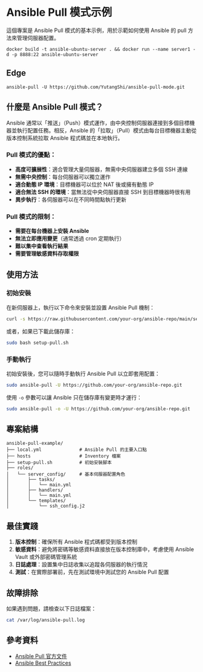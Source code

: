# Ansible Pull 模式示例

這個專案是 Ansible Pull 模式的基本示例，用於示範如何使用 Ansible 的 pull 方法來管理伺服器配置。

```
docker build -t ansible-ubuntu-server . && docker run --name server1 -d -p 8888:22 ansible-ubuntu-server
```

## Edge

```
ansible-pull -U https://github.com/YutangShi/ansible-pull-mode.git
```

## 什麼是 Ansible Pull 模式？

Ansible 通常以「推送」（Push）模式運作，由中央控制伺服器連接到多個目標機器並執行配置任務。相反，Ansible 的「拉取」（Pull）模式由每台目標機器主動從版本控制系統拉取 Ansible 程式碼並在本地執行。

### Pull 模式的優點：

- **高度可擴展性**：適合管理大量伺服器，無需中央伺服器建立多個 SSH 連線
- **無需中央控制**：每台伺服器可以獨立運作
- **適合動態 IP 環境**：目標機器可以位於 NAT 後或擁有動態 IP
- **適合無法 SSH 的環境**：當無法從中央伺服器直接 SSH 到目標機器時很有用
- **異步執行**：各伺服器可以在不同時間點執行更新

### Pull 模式的限制：

- **需要在每台機器上安裝 Ansible**
- **無法立即應用變更**（通常透過 cron 定期執行）
- **難以集中查看執行結果**
- **需要管理敏感資料存取權限**

## 使用方法

### 初始安裝

在新伺服器上，執行以下命令來安裝並設置 Ansible Pull 機制：

```bash
curl -s https://raw.githubusercontent.com/your-org/ansible-repo/main/setup-pull.sh | sudo bash
```

或者，如果已下載此儲存庫：

```bash
sudo bash setup-pull.sh
```

### 手動執行

初始安裝後，您可以隨時手動執行 Ansible Pull 以立即套用配置：

```bash
sudo ansible-pull -U https://github.com/your-org/ansible-repo.git
```

使用 `-o` 參數可以讓 Ansible 只在儲存庫有變更時才運行：

```bash
sudo ansible-pull -o -U https://github.com/your-org/ansible-repo.git
```

## 專案結構

```
ansible-pull-example/
├── local.yml              # Ansible Pull 的主要入口點
├── hosts                  # Inventory 檔案
├── setup-pull.sh          # 初始安裝腳本
├── roles/
│   └── server_config/     # 基本伺服器配置角色
│       ├── tasks/
│       │   └── main.yml
│       ├── handlers/
│       │   └── main.yml
│       └── templates/
│           └── ssh_config.j2
```

## 最佳實踐

1. **版本控制**：確保所有 Ansible 程式碼都受到版本控制
2. **敏感資料**：避免將密碼等敏感資料直接放在版本控制庫中，考慮使用 Ansible Vault 或外部密碼管理系統
3. **日誌處理**：設置集中日誌收集以追蹤各伺服器的執行情況
4. **測試**：在實際部署前，先在測試環境中測試您的 Ansible Pull 配置

## 故障排除

如果遇到問題，請檢查以下日誌檔案：

```bash
cat /var/log/ansible-pull.log
```

## 參考資料

- [Ansible Pull 官方文件](https://docs.ansible.com/ansible/latest/cli/ansible-pull.html)
- [Ansible Best Practices](https://docs.ansible.com/ansible/latest/user_guide/playbooks_best_practices.html) 
